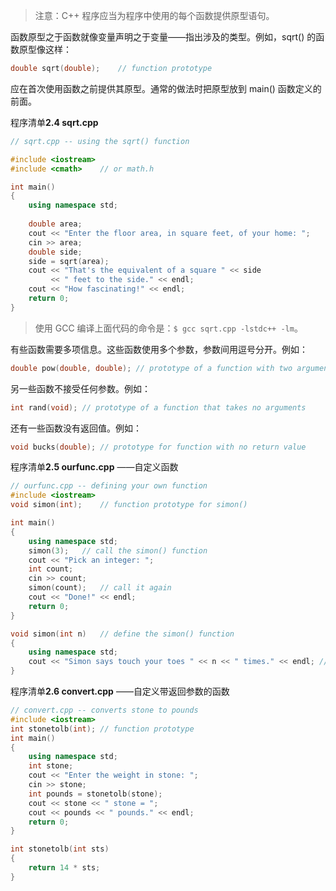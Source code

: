 > 注意：C++ 程序应当为程序中使用的每个函数提供原型语句。

函数原型之于函数就像变量声明之于变量——指出涉及的类型。例如，sqrt() 的函数原型像这样：

```c++
double sqrt(double);	// function prototype
```

应在首次使用函数之前提供其原型。通常的做法时把原型放到 main() 函数定义的前面。

程序清单**2.4 sqrt.cpp**

```c++
// sqrt.cpp -- using the sqrt() function

#include <iostream>
#include <cmath>	// or math.h

int main() 
{
	using namespace std;
	
	double area;
	cout << "Enter the floor area, in square feet, of your home: ";
	cin >> area;
	double side;
	side = sqrt(area);
	cout << "That's the equivalent of a square " << side
	     << " feet to the side." << endl;
	cout << "How fascinating!" << endl;
	return 0;
}

```

> 使用 GCC 编译上面代码的命令是：`$ gcc sqrt.cpp -lstdc++ -lm`。

有些函数需要多项信息。这些函数使用多个参数，参数间用逗号分开。例如：

```c++
double pow(double, double);	// prototype of a function with two arguments
```

另一些函数不接受任何参数。例如：

```c++
int rand(void);	// prototype of a function that takes no arguments
```

还有一些函数没有返回值。例如：

```c++
void bucks(double);	// prototype for function with no return value
```

程序清单**2.5 ourfunc.cpp** ——自定义函数

```c++
// ourfunc.cpp -- defining your own function
#include <iostream>
void simon(int);	// function prototype for simon()

int main()
{
	using namespace std;
	simon(3);	// call the simon() function
	cout << "Pick an integer: ";
	int count;
	cin >> count;
	simon(count);	// call it again
	cout << "Done!" << endl;
	return 0;
}

void simon(int n)	// define the simon() function
{
	using namespace std;
	cout << "Simon says touch your toes " << n << " times." << endl; // void functions don't need return statements
}
```

程序清单**2.6 convert.cpp** ——自定义带返回参数的函数

```c++
// convert.cpp -- converts stone to pounds
#include <iostream>
int stonetolb(int);	// function prototype
int main() 
{
	using namespace std;
	int stone;
	cout << "Enter the weight in stone: ";
	cin >> stone;
	int pounds = stonetolb(stone);
	cout << stone << " stone = ";
	cout << pounds << " pounds." << endl;
	return 0;
}

int stonetolb(int sts)
{
	return 14 * sts;
}
```

